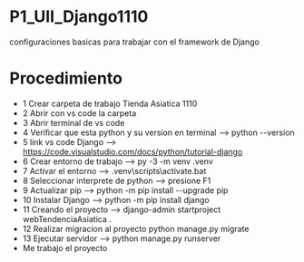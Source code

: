 # P1_UII_Django1110
configuraciones basicas para trabajar con el framework de Django
# Procedimiento
- 1 Crear carpeta de trabajo Tienda Asiatica 1110
- 2 Abrir con vs code la carpeta
- 3 Abrir terminal de vs code
- 4 Verificar que esta python y su version en terminal --> python --version
- 5 link vs code Django --> https://code.visualstudio.com/docs/python/tutorial-django
- 6 Crear entorno de trabajo --> py -3 -m venv .venv
- 7 Activar el entorno --> .venv\scripts\activate.bat
- 8 Seleccionar interprete de python --> presione F1
- 9 Actualizar pip --> python -m pip install --upgrade pip
- 10 Instalar Django --> python -m pip install django
- 11 Creando el proyecto --> django-admin startproject webTendenciaAsiatica .
- 12 Realizar migracion al proyecto python manage.py migrate
- 13 Ejecutar servidor --> python manage.py runserver
- Me trabajo el proyecto
